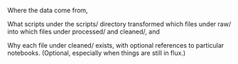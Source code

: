 Where the data come from,

What scripts under the scripts/ directory transformed which files under raw/ into which files under processed/ and cleaned/, and

Why each file under cleaned/ exists, with optional references to particular notebooks. (Optional, especially when things are still in flux.)

